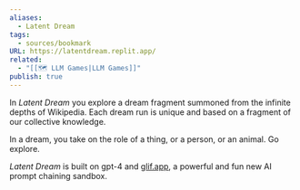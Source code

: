 ```yaml
---
aliases:
  - Latent Dream
tags:
  - sources/bookmark
URL: https://latentdream.replit.app/
related:
  - "[[🗺️ LLM Games|LLM Games]]"
publish: true
---
```


In _Latent Dream_ you explore a dream fragment summoned from the infinite depths of Wikipedia. Each dream run is unique and based on a fragment of our collective knowledge.  
  
In a dream, you take on the role of a thing, or a person, or an animal. Go explore.  
  
_Latent Dream_ is built on gpt-4 and [glif.app](https://glif.app/), a powerful and fun new AI prompt chaining sandbox.